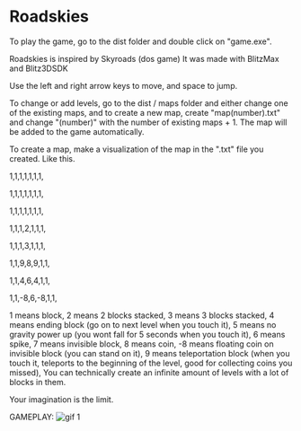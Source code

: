 # Roadskies
To play the game, go to the dist folder and double click on "game.exe".

Roadskies is inspired by Skyroads (dos game) It was made with BlitzMax and Blitz3DSDK

Use the left and right arrow keys to move, and space to jump.

To change or add levels, go to the dist / maps folder and either change one of the existing maps,
and to create a new map, create "map(number).txt" and change "(number)" with the number of existing maps + 1.
The map will be added to the game automatically.

To create a map, make a visualization of the map in the ".txt" file you created. Like this.

1,1,1,1,1,1,1,

1,1,1,1,1,1,1,

1,1,1,1,1,1,1,

1,1,1,2,1,1,1,

1,1,1,3,1,1,1,

1,1,9,8,9,1,1,

1,1,4,6,4,1,1,

1,1,-8,6,-8,1,1,

1 means block,
2 means 2 blocks stacked,
3 means 3 blocks stacked,
4 means ending block (go on to next level when you touch it),
5 means no gravity power up (you wont fall for 5 seconds when you touch it),
6 means spike,
7 means invisible block,
8 means coin,
-8 means floating coin on invisible block (you can stand on it),
9 means teleportation block (when you touch it, teleports to the beginning of the level, good for collecting coins you missed),
You can technically create an infinite amount of levels with a lot of blocks in them.

Your imagination is the limit.

GAMEPLAY:
![gif 1](https://github.com/Zayan-Husain/Roadskies-Blitz3DSDK/blob/master/gfx/short_gameplay.gif?raw=true)